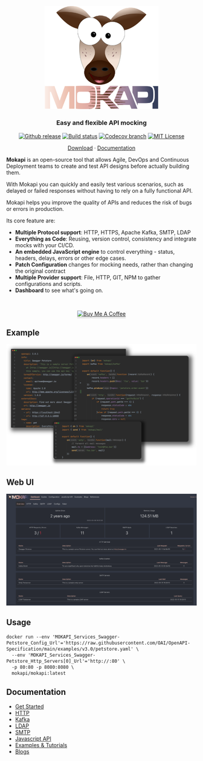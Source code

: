 <p align="center">
<a href="https://mokapi.io">
<img src="logo.svg" alt="Mokapi" title="Mokapi" width="300" />
</a>
</p>

<h3 align="center">Easy and flexible API mocking</h3>

<p align="center">
<a href="https://github.com/marle3003/mokapi/releases"><img src="https://img.shields.io/github/release/marle3003/mokapi.svg" alt="Github release"></a>
<a href="https://github.com/marle3003/mokapi/actions/workflows/test.yml"><img src="https://github.com/marle3003/mokapi/actions/workflows/build.yml/badge.svg" alt="Build status"></a>
<a href="https://codecov.io/gh/marle3003/mokapi"><img src="https://img.shields.io/codecov/c/gh/marle3003/mokapi/main.svg" alt="Codecov branch"></a>
<a href="https://github.com/marle3003/mokapi/blob/master/LICENSE"><img src="https://img.shields.io/badge/license-MIT-blue.svg" alt="MIT License"></a>
</p>
<p align="center">
    <a href="https://github.com/marle3003/mokapi/releases">Download</a> ·
    <a href="https://mokapi.io/docs/guides/get-started/welcome">Documentation</a>
</p>

**Mokapi** is an open-source tool that allows Agile, DevOps and Continuous Deployment teams
to create and test API designs before actually building them.

With Mokapi you can quickly and easily test various
scenarios, such as delayed or failed responses without
having to rely on a fully functional API.

Mokapi helps you improve the quality of APIs and
reduces the risk of bugs or errors in production.

Its core feature are:

- **Multiple Protocol support**: HTTP, HTTPS, Apache Kafka, SMTP, LDAP
- **Everything as Code**: Reusing, version control, consistency and integrate mocks with your CI/CD.
- **An embedded JavaScript engine** to control everything - status, headers, delays, errors or other edge cases.
- **Patch Configuration** changes for mocking needs, rather than changing the original contract
- **Multiple Provider support**: File, HTTP, GIT, NPM to gather configurations and scripts.
- **Dashboard** to see what's going on.

&nbsp;
<p align="center">
<a href="https://www.buymeacoffee.com/mokapi" target="_blank"><img src="https://www.buymeacoffee.com/assets/img/custom_images/orange_img.png" alt="Buy Me A Coffee" style="height: 41px !important;width: 174px !important;box-shadow: 0px 3px 2px 0px rgba(190, 190, 190, 0.5) !important;-webkit-box-shadow: 0px 3px 2px 0px rgba(190, 190, 190, 0.5) !important;" ></a>
<p align="center">

## Example

<img src="webui/public/everythingcode.png" alt="Mokapi Web UI" title="Mokapi Web UI" />

## Web UI

<img src="webui.png" alt="Mokapi Web UI" title="Mokapi Web UI" />

## Usage

```shell
docker run --env 'MOKAPI_Services_Swagger-Petstore_Config_Url'='https://raw.githubusercontent.com/OAI/OpenAPI-Specification/main/examples/v3.0/petstore.yaml' \
  --env 'MOKAPI_Services_Swagger-Petstore_Http_Servers[0]_Url'='http://:80' \
  -p 80:80 -p 8080:8080 \
  mokapi/mokapi:latest
```

## Documentation

- [Get Started](https://mokapi.io/docs/guides/get-started/welcome)
- [HTTP](https://mokapi.io/docs/guides/http/overview)
- [Kafka](https://mokapi.io/docs/guides/kafka/overview)
- [LDAP](https://mokapi.io/docs/guides/ldap/overview)
- [SMTP](https://mokapi.io/docs/guides/smtp/overview)
- [Javascript API](https://mokapi.io/docs/javascript-api)
- [Examples & Tutorials](https://mokapi.io/docs/examples)
- [Blogs](https://mokapi.io/docs/blogs)
